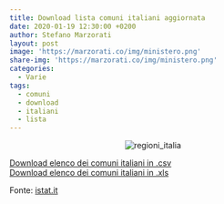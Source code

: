 ```yaml
---
title: Download lista comuni italiani aggiornata
date: 2020-01-19 12:30:00 +0200
author: Stefano Marzorati
layout: post
image: 'https://marzorati.co/img/ministero.png'
share-img: 'https://marzorati.co/img/ministero.png'
categories:
  - Varie
tags:
  - comuni
  - download
  - italiani
  - lista
---
```

<center><img src="https://marzorati.co/img/post/italia.jpg" alt="regioni_italia"></center>   

<a href="https://www.istat.it/storage/codici-unita-amministrative/Elenco-comuni-italiani.csv" target="_blank">Download elenco dei comuni italiani in .csv</a>   
<a href="https://www.istat.it/storage/codici-unita-amministrative/Elenco-comuni-italiani.xls" target="_blank">Download elenco dei comuni italiani in .xls</a>   

Fonte: <a href="http://www.istat.it/" target="_blank">istat.it</a>


